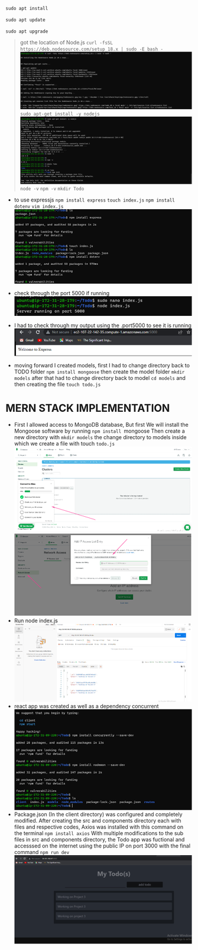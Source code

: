 

`sudo apt install`

`sudo apt update`

`sudo apt upgrade`
> got the location of Node.js
`curl -fsSL https://deb.nodesource.com/setup_18.x | sudo -E bash - ` 
![Nodes](./images/curl%20status.png)
`sudo apt-get install -y nodejs`
![Nodes2](./images/nodejs.png)
`node -v`
`npm -v`
`mkdir Todo`


- to use expressjs
`npm install express`
`touch index.js` 
`npm install dotenv`
`vim index.js`
![npm](./images/npm%20installation%20dotenv.png)

- check through the port 5000 if running
![port5000](./images/Port%205000.png)
- I had to check through my output using the .port5000 to see it is running
![Expresssite](./images/Welcome%20to%20Express.png)

- moving forward I created models, first I had to change directory back to TODO folder `npm install mongoose` then create the model folder `mkdir models` after that had to change directory back to model `cd models` and then creating the file `touch todo.js`

# MERN STACK IMPLEMENTATION
- First I allowed access to MongoDB database, But first We will install the Mongoose software by running   `npm install `mongoose Then create a new directory with `mkdir models` the change directory to models inside which we create a file with touch `todo.js` 
![mongoDB](./images/Setting%20up%20MongoDB%20Database.png)
![mongoDB](./images/setup%20contd.png)
- Run node  index.js 
![postman](./images/Post%20andGet%20request.png)
- react app was created as well as a dependency concurrent
![Dependency](./images/Installation%20of%20Concurrent.png)
- Package.json (In the client directory) was configured and completely modified. After creating the src and components directory each with files and respective codes, Axios was installed with this command on the terminal `npm install axios` With multiple modifications to the sub files in src and components directory, the Todo app was fuctional and accesssed on the internet using the public IP on port 3000 with the final command `npm run dev`
![TODO](./images/Todo%20application.PNG)
